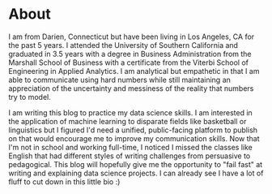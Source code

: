# About

I am from Darien, Connecticut but have been living in Los Angeles, CA for the past 5 years. I attended the University of Southern California and graduated in 3.5 years with a degree in Business Administration from the Marshall School of Business with a certificate from the Viterbi School of Engineering in Applied Analytics. I am analytical but empathetic in that I am able to communicate using hard numbers while still maintaining an appreciation of the uncertainty and messiness of the reality that numbers try to model. 

I am writing this blog to practice my data science skills. I am interested in the application of machine learning to disparate fields like basketball or linguistics but I figured I'd need a unified, public-facing platform to publish on that would encourage me to improve my communication skills. Now that I'm not in school and working full-time, I noticed I missed the classes like English that had different styles of writing challenges from persuasive to pedagogical. This blog will hopefully give me the opportunity to "fail fast" at writing and explaining data science projects. I can already see I have a lot of fluff to cut down in this little bio :)



